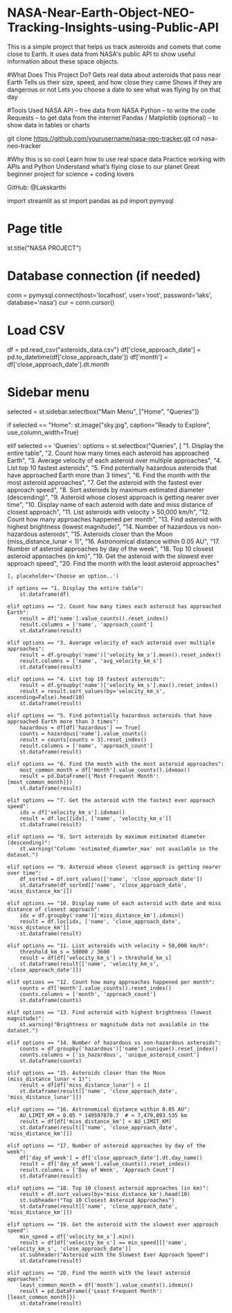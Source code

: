 # NASA-Near-Earth-Object-NEO-Tracking-Insights-using-Public-API
This is a simple project that helps us track asteroids and comets that come close to Earth. It uses data from NASA's public API to show useful information about these space objects.

#What Does This Project Do?
Gets real data about asteroids that pass near Earth
Tells us their size, speed, and how close they came
Shows if they are dangerous or not
Lets you choose a date to see what was flying by on that day

#Tools Used
NASA API – free data from NASA
Python – to write the code
Requests – to get data from the internet
Pandas / Matplotlib (optional) – to show data in tables or charts

git clone https://github.com/yourusername/nasa-neo-tracker.git
cd nasa-neo-tracker

#Why this is so cool
Learn how to use real space data
Practice working with APIs and Python
Understand what’s flying close to our planet
Great beginner project for science + coding lovers 

GitHub: @Lakskarthi


import streamlit as st
import pandas as pd
import pymysql

# Page title
st.title("NASA PROJECT")

# Database connection (if needed)
conn = pymysql.connect(host='localhost', user='root', password='laks', database='nasa')
cur = conn.cursor()

# Load CSV
df = pd.read_csv("asteroids_data.csv")
df['close_approach_date'] = pd.to_datetime(df['close_approach_date'])
df['month'] = df['close_approach_date'].dt.month

# Sidebar menu
selected = st.sidebar.selectbox("Main Menu", ["Home", "Queries"])

if selected == "Home":
    st.image("sky.jpg", caption="Ready to Explore", use_column_width=True)
    

elif selected == 'Queries':
    options = st.selectbox("Queries", [
        "1. Display the entire table",
        "2. Count how many times each asteroid has approached Earth",
        "3. Average velocity of each asteroid over multiple approaches",
        "4. List top 10 fastest asteroids",
        "5. Find potentially hazardous asteroids that have approached Earth more than 3 times",
        "6. Find the month with the most asteroid approaches",
        "7. Get the asteroid with the fastest ever approach speed",
        "8. Sort asteroids by maximum estimated diameter (descending)",
        "9. Asteroid whose closest approach is getting nearer over time",
        "10. Display name of each asteroid with date and miss distance of closest approach",
        "11. List asteroids with velocity > 50,000 km/h",
        "12. Count how many approaches happened per month",
        "13. Find asteroid with highest brightness (lowest magnitude)",
        "14. Number of hazardous vs non-hazardous asteroids",
        "15. Asteroids closer than the Moon (miss_distance_lunar < 1)",
        "16. Astronomical distance within 0.05 AU",
        "17. Number of asteroid approaches by day of the week",
        "18. Top 10 closest asteroid approaches (in km)",
        "19. Get the asteroid with the slowest ever approach speed",
        "20. Find the month with the least asteroid approaches"
        
    ], placeholder='Choose an option..')

    if options == "1. Display the entire table":
        st.dataframe(df)

    elif options == "2. Count how many times each asteroid has approached Earth":
        result = df['name'].value_counts().reset_index()
        result.columns = ['name', 'approach_count']
        st.dataframe(result)

    elif options == "3. Average velocity of each asteroid over multiple approaches":
        result = df.groupby('name')['velocity_km_s'].mean().reset_index()
        result.columns = ['name', 'avg_velocity_km_s']
        st.dataframe(result)

    elif options == "4. List top 10 fastest asteroids":
        result = df.groupby('name')['velocity_km_s'].max().reset_index()
        result = result.sort_values(by='velocity_km_s', ascending=False).head(10)
        st.dataframe(result)

    elif options == "5. Find potentially hazardous asteroids that have approached Earth more than 3 times":
        hazardous = df[df['hazardous'] == True]
        counts = hazardous['name'].value_counts()
        result = counts[counts > 3].reset_index()
        result.columns = ['name', 'approach_count']
        st.dataframe(result)

    elif options == "6. Find the month with the most asteroid approaches":
        most_common_month = df['month'].value_counts().idxmax()
        result = pd.DataFrame({'Most Frequent Month': [most_common_month]})
        st.dataframe(result)

    elif options == "7. Get the asteroid with the fastest ever approach speed":
        idx = df['velocity_km_s'].idxmax()
        result = df.loc[[idx], ['name', 'velocity_km_s']]
        st.dataframe(result)

    elif options == "8. Sort asteroids by maximum estimated diameter (descending)":
        st.warning("Column 'estimated_diameter_max' not available in the dataset.")
        
    elif options == "9. Asteroid whose closest approach is getting nearer over time":
        df_sorted = df.sort_values(['name', 'close_approach_date'])
        st.dataframe(df_sorted[['name', 'close_approach_date', 'miss_distance_km']])

    elif options == "10. Display name of each asteroid with date and miss distance of closest approach":
        idx = df.groupby('name')['miss_distance_km'].idxmin()
        result = df.loc[idx, ['name', 'close_approach_date', 'miss_distance_km']]
        st.dataframe(result)

    elif options == "11. List asteroids with velocity > 50,000 km/h":
        threshold_km_s = 50000 / 3600
        result = df[df['velocity_km_s'] > threshold_km_s]
        st.dataframe(result[['name', 'velocity_km_s', 'close_approach_date']])

    elif options == "12. Count how many approaches happened per month":
        counts = df['month'].value_counts().reset_index()
        counts.columns = ['month', 'approach_count']
        st.dataframe(counts)

    elif options == "13. Find asteroid with highest brightness (lowest magnitude)":
        st.warning("Brightness or magnitude data not available in the dataset.")

    elif options == "14. Number of hazardous vs non-hazardous asteroids":
        counts = df.groupby('hazardous')['name'].nunique().reset_index()
        counts.columns = ['is_hazardous', 'unique_asteroid_count']
        st.dataframe(counts)

    elif options == "15. Asteroids closer than the Moon (miss_distance_lunar < 1)":
        result = df[df['miss_distance_lunar'] < 1]
        st.dataframe(result[['name', 'close_approach_date', 'miss_distance_lunar']])

    elif options == "16. Astronomical distance within 0.05 AU":
        AU_LIMIT_KM = 0.05 * 149597870.7  # ≈ 7,479,893.535 km
        result = df[df['miss_distance_km'] < AU_LIMIT_KM]
        st.dataframe(result[['name', 'close_approach_date', 'miss_distance_km']])

    elif options == "17. Number of asteroid approaches by day of the week":
        df['day_of_week'] = df['close_approach_date'].dt.day_name()
        result = df['day_of_week'].value_counts().reset_index()
        result.columns = ['Day of Week', 'Approach Count']
        st.dataframe(result)

    elif options == "18. Top 10 closest asteroid approaches (in km)":
        result = df.sort_values(by='miss_distance_km').head(10)
        st.subheader("Top 10 Closest Asteroid Approaches")
        st.dataframe(result[['name', 'close_approach_date', 'miss_distance_km']])

    elif options == "19. Get the asteroid with the slowest ever approach speed":
        min_speed = df['velocity_km_s'].min()
        result = df[df['velocity_km_s'] == min_speed][['name', 'velocity_km_s', 'close_approach_date']]
        st.subheader("Asteroid with the Slowest Ever Approach Speed")
        st.dataframe(result)

    elif options == "20. Find the month with the least asteroid approaches":
        least_common_month = df['month'].value_counts().idxmin()
        result = pd.DataFrame({'Least Frequent Month': [least_common_month]})
        st.dataframe(result)
